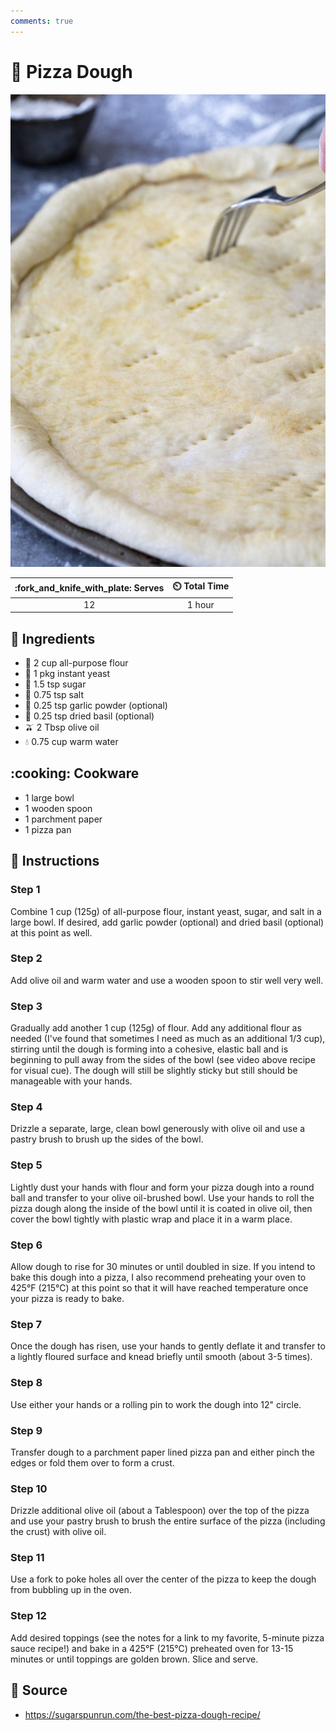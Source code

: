 ```yaml
---
comments: true
---
```

# :pizza: Pizza Dough

![Pizza Dough](../assets/images/pizza-dough.jpg)

| :fork_and_knife_with_plate: Serves | :timer_clock: Total Time |
|:----------------------------------:|:-----------------------: |
| 12 | 1 hour |

## :salt: Ingredients

- :ear_of_rice: 2 cup all-purpose flour
- :microbe: 1 pkg instant yeast
- :candy: 1.5 tsp sugar
- :salt: 0.75 tsp salt
- :garlic: 0.25 tsp garlic powder (optional)
- :herb: 0.25 tsp dried basil (optional)
- :olive: 2 Tbsp olive oil
- :droplet: 0.75 cup warm water

## :cooking: Cookware

- 1 large bowl
- 1 wooden spoon
- 1 parchment paper
- 1 pizza pan

## :pencil: Instructions

### Step 1

Combine 1 cup (125g) of all-purpose flour, instant yeast, sugar, and salt in a large bowl. If desired, add garlic powder
(optional) and dried basil (optional) at this point as well.

### Step 2

Add olive oil and warm water and use a wooden spoon to stir well very well.

### Step 3

Gradually add another 1 cup (125g) of flour. Add any additional flour as needed (I've found that sometimes I need as
much as an additional 1/3 cup), stirring until the dough is forming into a cohesive, elastic ball and is beginning to
pull away from the sides of the bowl (see video above recipe for visual cue). The dough will still be slightly sticky
but still should be manageable with your hands.

### Step 4

Drizzle a separate, large, clean bowl generously with olive oil and use a pastry brush to brush up the sides of the
bowl.

### Step 5

Lightly dust your hands with flour and form your pizza dough into a round ball and transfer to your olive oil-brushed
bowl. Use your hands to roll the pizza dough along the inside of the bowl until it is coated in olive oil, then cover
the bowl tightly with plastic wrap and place it in a warm place.

### Step 6

Allow dough to rise for 30 minutes or until doubled in size. If you intend to bake this dough into a pizza, I also
recommend preheating your oven to 425°F (215°C) at this point so that it will have reached temperature once your pizza
is ready to bake.

### Step 7

Once the dough has risen, use your hands to gently deflate it and transfer to a lightly floured surface and knead
briefly until smooth (about 3-5 times).

### Step 8

Use either your hands or a rolling pin to work the dough into 12" circle.

### Step 9

Transfer dough to a parchment paper lined pizza pan and either pinch the edges or fold them over to form a crust.

### Step 10

Drizzle additional olive oil (about a Tablespoon) over the top of the pizza and use your pastry brush to brush the
entire surface of the pizza (including the crust) with olive oil.

### Step 11

Use a fork to poke holes all over the center of the pizza to keep the dough from bubbling up in the oven.

### Step 12

Add desired toppings (see the notes for a link to my favorite, 5-minute pizza sauce recipe!) and bake in a 425°F
(215°C) preheated oven for 13-15 minutes or until toppings are golden brown. Slice and serve.

## :link: Source

- <https://sugarspunrun.com/the-best-pizza-dough-recipe/>
